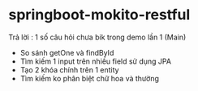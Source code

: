 # springboot-mokito-restful

Trả lời : 1 số câu hỏi chưa bik trong demo lần 1 (Main)
- So sánh getOne và  findById
- Tìm kiếm 1 input trên nhiều field sử dụng JPA
- Tạo 2 khóa chính trên 1 entity
- Tìm kiếm ko phân biệt chữ hoa và thường
